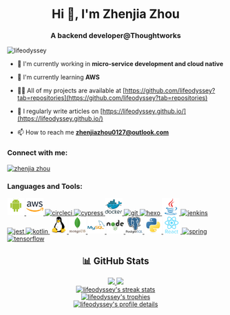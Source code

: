 <h1 align="center">Hi 👋, I'm Zhenjia Zhou</h1>
<h3 align="center">A backend developer@Thoughtworks</h3>

<p align="left"> <img src="https://komarev.com/ghpvc/?username=lifeodyssey&label=Profile%20views&color=0e75b6&style=flat" alt="lifeodyssey" /> </p>

- 🔭 I'm currently working in **micro-service development and cloud native**

- 🌱 I'm currently learning **AWS**

<!-- - 👯 I'm looking to collaborate on [Ocean Color Documentation](https://github.com/lifeodyssey/Aquatic-Remote-Sensing-Tutorial-by-python)
 -->
- 👨‍💻 All of my projects are available at [https://github.com/lifeodyssey?tab=repositories](https://github.com/lifeodyssey?tab=repositories)

- 📝 I regularly write articles on [https://lifeodyssey.github.io/](https://lifeodyssey.github.io/)


- 📫 How to reach me **zhenjiazhou0127@outlook.com**

<!-- - 📄 Know about my experiences [https://www.linkedin.com/in/zhenjia-zhou/](https://www.linkedin.com/in/zhenjia-zhou/) -->

<h3 align="left">Connect with me:</h3>
<p align="left">
<a href="https://linkedin.com/in/zhenjia zhou" target="blank"><img align="center" src="https://raw.githubusercontent.com/rahuldkjain/github-profile-readme-generator/master/src/images/icons/Social/linked-in-alt.svg" alt="zhenjia zhou" height="30" width="40" /></a>
</p>

<h3 align="left">Languages and Tools:</h3>
<p align="left"> <a href="https://developer.android.com" target="_blank" rel="noreferrer"> <img src="https://raw.githubusercontent.com/devicons/devicon/master/icons/android/android-original-wordmark.svg" alt="android" width="40" height="40"/> </a> <a href="https://aws.amazon.com" target="_blank" rel="noreferrer"> <img src="https://raw.githubusercontent.com/devicons/devicon/master/icons/amazonwebservices/amazonwebservices-original-wordmark.svg" alt="aws" width="40" height="40"/> </a> <a href="https://circleci.com" target="_blank" rel="noreferrer"> <img src="https://www.vectorlogo.zone/logos/circleci/circleci-icon.svg" alt="circleci" width="40" height="40"/> </a> <a href="https://www.cypress.io" target="_blank" rel="noreferrer"> <img src="https://raw.githubusercontent.com/simple-icons/simple-icons/6e46ec1fc23b60c8fd0d2f2ff46db82e16dbd75f/icons/cypress.svg" alt="cypress" width="40" height="40"/> </a> <a href="https://www.docker.com/" target="_blank" rel="noreferrer"> <img src="https://raw.githubusercontent.com/devicons/devicon/master/icons/docker/docker-original-wordmark.svg" alt="docker" width="40" height="40"/> </a> <a href="https://git-scm.com/" target="_blank" rel="noreferrer"> <img src="https://www.vectorlogo.zone/logos/git-scm/git-scm-icon.svg" alt="git" width="40" height="40"/> </a> <a href="hexo.io/" target="_blank" rel="noreferrer"> <img src="https://www.vectorlogo.zone/logos/hexoio/hexoio-icon.svg" alt="hexo" width="40" height="40"/> </a> <a href="https://www.java.com" target="_blank" rel="noreferrer"> <img src="https://raw.githubusercontent.com/devicons/devicon/master/icons/java/java-original.svg" alt="java" width="40" height="40"/> </a> <a href="https://www.jenkins.io" target="_blank" rel="noreferrer"> <img src="https://www.vectorlogo.zone/logos/jenkins/jenkins-icon.svg" alt="jenkins" width="40" height="40"/> </a> <a href="https://jestjs.io" target="_blank" rel="noreferrer"> <img src="https://www.vectorlogo.zone/logos/jestjsio/jestjsio-icon.svg" alt="jest" width="40" height="40"/> </a> <a href="https://kotlinlang.org" target="_blank" rel="noreferrer"> <img src="https://www.vectorlogo.zone/logos/kotlinlang/kotlinlang-icon.svg" alt="kotlin" width="40" height="40"/> </a> <a href="https://www.linux.org/" target="_blank" rel="noreferrer"> <img src="https://raw.githubusercontent.com/devicons/devicon/master/icons/linux/linux-original.svg" alt="linux" width="40" height="40"/> </a> <a href="https://www.mongodb.com/" target="_blank" rel="noreferrer"> <img src="https://raw.githubusercontent.com/devicons/devicon/master/icons/mongodb/mongodb-original-wordmark.svg" alt="mongodb" width="40" height="40"/> </a> <a href="https://www.mysql.com/" target="_blank" rel="noreferrer"> <img src="https://raw.githubusercontent.com/devicons/devicon/master/icons/mysql/mysql-original-wordmark.svg" alt="mysql" width="40" height="40"/> </a> <a href="https://nodejs.org" target="_blank" rel="noreferrer"> <img src="https://raw.githubusercontent.com/devicons/devicon/master/icons/nodejs/nodejs-original-wordmark.svg" alt="nodejs" width="40" height="40"/> </a> <a href="https://www.postgresql.org" target="_blank" rel="noreferrer"> <img src="https://raw.githubusercontent.com/devicons/devicon/master/icons/postgresql/postgresql-original-wordmark.svg" alt="postgresql" width="40" height="40"/> </a> <a href="https://www.python.org" target="_blank" rel="noreferrer"> <img src="https://raw.githubusercontent.com/devicons/devicon/master/icons/python/python-original.svg" alt="python" width="40" height="40"/> </a> <a href="https://reactjs.org/" target="_blank" rel="noreferrer"> <img src="https://raw.githubusercontent.com/devicons/devicon/master/icons/react/react-original-wordmark.svg" alt="react" width="40" height="40"/> </a> <a href="https://spring.io/" target="_blank" rel="noreferrer"> <img src="https://www.vectorlogo.zone/logos/springio/springio-icon.svg" alt="spring" width="40" height="40"/> </a> <a href="https://www.tensorflow.org" target="_blank" rel="noreferrer"> <img src="https://www.vectorlogo.zone/logos/tensorflow/tensorflow-icon.svg" alt="tensorflow" width="40" height="40"/> </a> </p>

<div align="center">
  <h2>📊 GitHub Stats</h2>

  <a href="https://github.com/lifeodyssey">
    <img height="180em" src="https://github-readme-stats.vercel.app/api?username=lifeodyssey&show_icons=true&theme=radical&include_all_commits=false&count_private=true&hide=issues,contribs" />
    <img height="180em" src="https://github-readme-stats.vercel.app/api/top-langs/?username=lifeodyssey&layout=compact&langs_count=6&theme=radical&hide=html,css,scss,python,jupyter%20notebook&exclude_repo=lifeodyssey.github.io,Aquatic-Remote-Sensing-Tutorial-by-python&card_width=320" />
  </a>

  <!-- Note: Top languages shows data from the last five years only and does not indicate my skill level or proficiency -->

  <br/>

  <a href="https://github.com/lifeodyssey">
    <img src="https://github-readme-streak-stats.herokuapp.com/?user=lifeodyssey&theme=tokyonight" alt="lifeodyssey's streak stats" />
  </a>

  <br/>

  <a href="https://github.com/lifeodyssey">
    <img src="https://github-profile-trophy.vercel.app/?username=lifeodyssey&theme=dracula&column=7&margin-w=15&margin-h=15" alt="lifeodyssey's trophies" />
  </a>


  <br/>

  <a href="https://github.com/lifeodyssey">
    <img src="https://github-profile-summary-cards.vercel.app/api/cards/profile-details?username=lifeodyssey&theme=monokai" alt="lifeodyssey's profile details" />
  </a>
</div>
